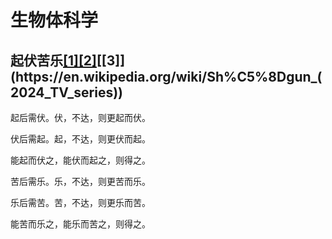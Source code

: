 # 生物体科学

## 起伏苦乐[[1]](https://en.wikipedia.org/wiki/Seraphim_Falls)[[2]](https://en.wikipedia.org/wiki/Sherlock_(TV_series))[[3]](https://en.wikipedia.org/wiki/Sh%C5%8Dgun_(2024_TV_series))

起后需伏。伏，不达，则更起而伏。

伏后需起。起，不达，则更伏而起。

能起而伏之，能伏而起之，则得之。

苦后需乐。乐，不达，则更苦而乐。

乐后需苦。苦，不达，则更乐而苦。

能苦而乐之，能乐而苦之，则得之。
